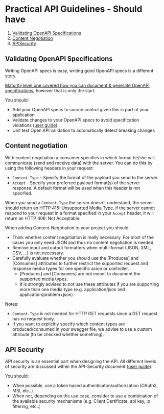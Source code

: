 # Practical API Guidelines - Should have

1. [Validating OpenAPI Specifications](docs/validating-open-api-specs.md)
1. [Content Negotiation](docs/content-negotiation.md)
1. [APISecurity](docs/api-security.md)


## Validating OpenAPI Specifications
Writing OpenAPI specs is easy, writing good OpenAPI specs is a different story.

[Maturity level one covered how you can document & generate OpenAPI specifications](./../maturity-level-one#document-your-apis), however that is only the start.

You should:
- Add your OpenAPI specs to source control given this is part of your application
- Validate changes to your OpenAPI specs to avoid specification violations ([user guide](docs/validating-open-api-specs.md))
- Unit test Open API validation to automatically detect breaking changes

 ## Content negotiation
With content negotiation a consumer specifies in which format he/she will communicate (send and receive data) with the server. You can do this by using the following headers in your request:
- `Content-Type` - Specify the format of the payload you send to the server.
- `Accept` - Specify your preferred payload format(s) of the server response. A default format will be used when this header is not specified.

When you send a `Content-Type` the server doesn't understand, the server should return an HTTP 415: Unsupported Media Type. If the server cannot respond to your request in a format specified in your `Accept` header, it will return an HTTP 406: Not Acceptable.

When adding Content-Negotiation to your project you should:
* Think whether content negotiation is really necessary. For most of the cases you only need JSON and thus no content negotiation is needed.
* Remove input and output formatters when multi-format (JSON, XML, CSV, ...) is not necessary. 
* Carefully evaluate whether you should use the [Produces] and [Consumes] attributes to further restrict the supported request and response media types for one specific acion or controller.
    * [Produces] and [Consumes] are not meant to document the supported media types.  
    * It is strongly advised to not use these attributes if you are supporting more than one media type (e.g. application/json and application/problem+json)
    
Notes: 
* `Content-Type` is not needed for HTTP GET requests since a GET request has no request body.
* If you want to explicitly specify which content types are produced/consumed in your swagger file, we advise to use a custom attribute (to be checked whether something).                  

## API Security
API security is an essential part when designing the API. All different levels of security are discussed within the API-Security document ([user guide](docs/api-security.md)).

You should:
- When possible, use a token based authenticaton/authorization (OAuth2, MSI, etc..)
- When not, depending on the use case, consider to use a combination of the available security mechanisms (e.g. Client Certificate, api key, ip filtering, etc..)
